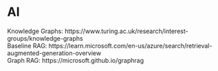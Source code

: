 # AI

<div>
Knowledge Graphs: https://www.turing.ac.uk/research/interest-groups/knowledge-graphs
</div>
<div>
Baseline RAG: https://learn.microsoft.com/en-us/azure/search/retrieval-augmented-generation-overview
</div>
<div>
Graph RAG: https://microsoft.github.io/graphrag
</div>
